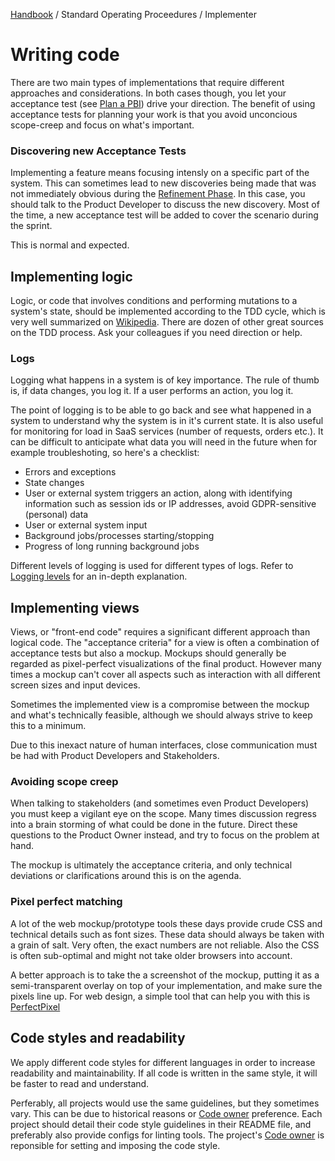 [Handbook](../../README.md) / Standard Operating Proceedures / Implementer

# Writing code

There are two main types of implementations that require different approaches and considerations. In both cases though, you let your acceptance test (see [Plan a PBI](plan-a-pbi.md)) drive your direction. The benefit of using acceptance tests for planning your work is that you avoid unconcious scope-creep and focus on what's important.

### Discovering new Acceptance Tests

Implementing a feature means focusing intensly on a specific part of the system. This can sometimes lead to new discoveries being made that was not immediately obvious during the [Refinement Phase](../the-distancify-model.md#refinement-phase). In this case, you should talk to the Product Developer to discuss the new discovery. Most of the time, a new acceptance test will be added to cover the scenario during the sprint.

This is normal and expected.

## Implementing logic

Logic, or code that involves conditions and performing mutations to a system's state, should be implemented according to the TDD cycle, which is very well summarized on [Wikipedia](https://en.wikipedia.org/wiki/Test-driven_development). There are dozen of other great sources on the TDD process. Ask your colleagues if you need direction or help.

### Logs

Logging what happens in a system is of key importance. The rule of thumb is, if data changes, you log it. If a user performs an action, you log it.

The point of logging is to be able to go back and see what happened in a system to understand why the system is in it's current state. It is also useful for monitoring for load in SaaS services (number of requests, orders etc.). It can be difficult to anticipate what data you will need in the future when for example troubleshoting, so here's a checklist:

- Errors and exceptions
- State changes
- User or external system triggers an action, along with identifying information such as session ids or IP addresses, avoid GDPR-sensitive (personal) data
- User or external system input
- Background jobs/processes starting/stopping
- Progress of long running background jobs

Different levels of logging is used for different types of logs. Refer to [Logging levels](../../policies/logging-levels.md) for an in-depth explanation.

## Implementing views

Views, or "front-end code" requires a significant different approach than logical code. The "acceptance criteria" for a view is often a combination of acceptance tests but also a mockup. Mockups should generally be regarded as pixel-perfect visualizations of the final product. However many times a mockup can't cover all aspects such as interaction with all different screen sizes and input devices.

Sometimes the implemented view is a compromise between the mockup and what's technically feasible, although we should always strive to keep this to a minimum.

Due to this inexact nature of human interfaces, close communication must be had with Product Developers and Stakeholders.

### Avoiding scope creep

When talking to stakeholders (and sometimes even Product Developers) you must keep a vigilant eye on the scope. Many times discussion regress into a brain storming of what could be done in the future. Direct these questions to the Product Owner instead, and try to focus on the problem at hand.

The mockup is ultimately the acceptance criteria, and only technical deviations or clarifications around this is on the agenda.

### Pixel perfect matching

A lot of the web mockup/prototype tools these days provide crude CSS and technical details such as font sizes. These data should always be taken with a grain of salt. Very often, the exact numbers are not reliable. Also the CSS is often sub-optimal and might not take older browsers into account.

A better approach is to take the a screenshot of the mockup, putting it as a semi-transparent overlay on top of your implementation, and make sure the pixels line up. For web design, a simple tool that can help you with this is [PerfectPixel](https://www.welldonecode.com/perfectpixel/)

## Code styles and readability

We apply different code styles for different languages in order to increase readability and maintainability. If all code is written in the same style, it will be faster to read and understand.

Perferably, all projects would use the same guidelines, but they sometimes vary. This can be due to historical reasons or [Code owner](../../policies/code-owners.md) preference. Each project should detail their code style guidelines in their README file, and preferably also provide configs for linting tools. The project's [Code owner](../../policies/code-owners.md) is reponsible for setting and imposing the code style.